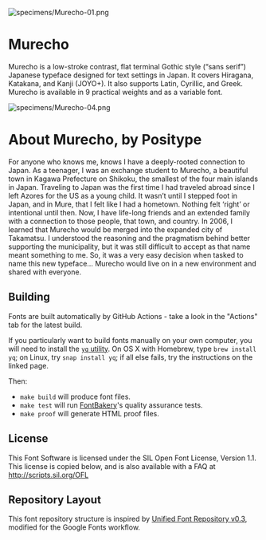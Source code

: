 ![specimens/Murecho-01.png](Murecho)
# Murecho
Murecho is a low-stroke contrast, flat terminal Gothic style (“sans serif”) Japanese typeface designed for text settings in Japan. It covers Hiragana, Katakana, and Kanji (JOYO+). It also supports Latin, Cyrillic, and Greek. Murecho is available in 9 practical weights and as a variable font.

![specimens/Murecho-04.png](Murecho)

# About Murecho, by Positype
For anyone who knows me, knows I have a deeply-rooted connection to Japan. As a teenager, I was an exchange student to Murecho, a beautiful town in Kagawa Prefecture on Shikoku, the smallest of the four main islands in Japan. Traveling to Japan was the first time I had traveled abroad since I left Azores for the US as a young child. It wasn’t until I stepped foot in Japan, and in Mure, that I felt like I had a hometown. Nothing felt ‘right’ or intentional until then. Now, I have life-long friends and an extended family with a connection to those people, that town, and country. In 2006, I learned that Murecho would be merged into the expanded city of Takamatsu. I understood the reasoning and the pragmatism behind better supporting the municipality, but it was still difficult to accept as that name meant something to me. So, it was a very easy decision when tasked to name this new typeface… Murecho would live on in a new environment and shared with everyone.

## Building

Fonts are built automatically by GitHub Actions - take a look in the "Actions" tab for the latest build.

If you particularly want to build fonts manually on your own computer, you will need to install the [`yq` utility](https://github.com/mikefarah/yq). On OS X with Homebrew, type `brew install yq`; on Linux, try `snap install yq`; if all else fails, try the instructions on the linked page.

Then:

* `make build` will produce font files.
* `make test` will run [FontBakery](https://github.com/googlefonts/fontbakery)'s quality assurance tests.
* `make proof` will generate HTML proof files.

## License

This Font Software is licensed under the SIL Open Font License, Version 1.1.
This license is copied below, and is also available with a FAQ at
http://scripts.sil.org/OFL

## Repository Layout

This font repository structure is inspired by [Unified Font Repository v0.3](https://github.com/unified-font-repository/Unified-Font-Repository), modified for the Google Fonts workflow.
